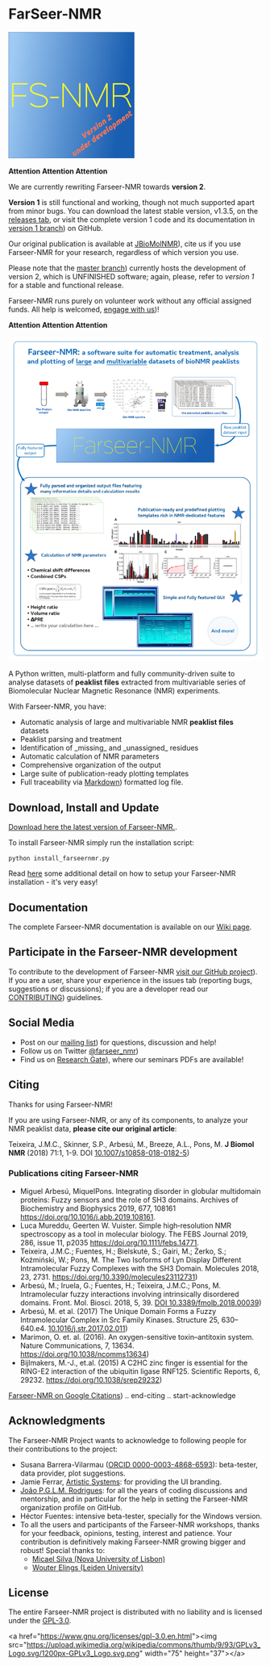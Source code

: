 FarSeer-NMR
===========

![image](https://raw.githubusercontent.com/Farseer-NMR/FarSeer-NMR/master/docs/img/GitHub-FS_logo_version2_small.png)

**Attention Attention Attention**

We are currently rewriting Farseer-NMR towards **version 2**.

**Version 1** is still functional and working, though not much supported apart from minor bugs. You can download the latest stable version, v1.3.5, on the [releases tab](https://github.com/Farseer-NMR/FarSeer-NMR/releases/tag/v1.3.5), or visit the complete version 1 code and its documentation in [version 1 branch](https://github.com/Farseer-NMR/FarSeer-NMR/tree/version1)) on GitHub.

Our original publication is available at [JBioMolNMR](https://link.springer.com/article/10.1007/s10858-018-0182-5)), cite us if you use Farseer-NMR for your research, regardless of which version you use.

Please note that the [master branch](https://github.com/Farseer-NMR/FarSeer-NMR)) currently hosts the development of version 2, which is UNFINISHED software; again, please, refer to *version 1* for a stable and functional release.

Farseer-NMR runs purely on volunteer work without any official assigned funds. All help is welcomed, [engage with us](https://groups.google.com/forum/#!forum/farseer-nmr))!

**Attention Attention Attention**

![image](https://raw.githubusercontent.com/Farseer-NMR/FarSeer-NMR/master/docs/img/GitHub_Farseer-NMR_Workflow.png)

A Python written, multi-platform and fully community-driven suite to analyse datasets of **peaklist files** extracted from multivariable series of Biomolecular Nuclear Magnetic Resonance (NMR) experiments.

With Farseer-NMR, you have:

-   Automatic analysis of large and multivariable NMR **peaklist files** datasets
-   Peaklist parsing and treatment
-   Identification of \_missing\_ and \_unassigned\_ residues
-   Automatic calculation of NMR parameters
-   Comprehensive organization of the output
-   Large suite of publication-ready plotting templates
-   Full traceability via [Markdown](https://en.wikipedia.org/wiki/Markdown)) formatted log file.

Download, Install and Update
----------------------------

[Download here the latest version of Farseer-NMR.](https://github.com/Farseer-NMR/FarSeer-NMR/releases).

To install Farseer-NMR simply run the installation script:

    python install_farseernmr.py

Read [here](https://github.com/Farseer-NMR/FarSeer-NMR/wiki/Download,-Install-and-Update) some additional detail on how to setup your Farseer-NMR installation - it's very easy!

Documentation
-------------

The complete Farseer-NMR documentation is available on our [Wiki page](https://github.com/Farseer-NMR/FarSeer-NMR/wiki).

Participate in the Farseer-NMR development
------------------------------------------

To contribute to the development of Farseer-NMR [visit our GitHub project](https://github.com/Farseer-NMR/FarSeer-NMR)). If you are a user, share your experience in the issues tab (reporting bugs, suggestions or discussions); if you are a developer read our [CONTRIBUTING](https://github.com/Farseer-NMR/FarSeer-NMR/blob/master/CONTRIBUTING.md)) guidelines.

Social Media
------------

-   Post on our [mailing list](https://groups.google.com/forum/#!forum/farseer-nmr)) for questions, discussion and help!
-   Follow us on Twitter [@farseer\_nmr](https://twitter.com/farseer_nmr))
-   Find us on [Research Gate](https://www.researchgate.net/project/Farseer-NMR-automatic-treatment-and-plotting-of-large-scale-NMR-titration-data)), where our seminars PDFs are available!

Citing
------

Thanks for using Farseer-NMR!

If you are using Farseer-NMR, or any of its components, to analyze your NMR peaklist data, **please cite our original article**:

Teixeira, J.M.C., Skinner, S.P., Arbesú, M., Breeze, A.L., Pons, M. **J Biomol NMR** (2018) 71:1, 1-9. DOI [10.1007/s10858-018-0182-5](https://link.springer.com/article/10.1007/s10858-018-0182-5))

### Publications citing Farseer-NMR

-   Miguel Arbesú, MiquelPons. Integrating disorder in globular multidomain proteins: Fuzzy sensors and the role of SH3 domains. Archives of Biochemistry and Biophysics 2019, 677, 108161 [<https://doi.org/10.1016/j.abb.2019.108161>](https://www.sciencedirect.com/science/article/abs/pii/S0003986119305922).
-   Luca Mureddu, Geerten W. Vuister. Simple high‐resolution NMR spectroscopy as a tool in molecular biology. The FEBS Journal 2019, 286, issue 11, p2035 [<https://doi.org/10.1111/febs.14771>](https://febs.onlinelibrary.wiley.com/doi/full/10.1111/febs.14771).
-   Teixeira, J.M.C.; Fuentes, H.; Bielskutė, S.; Gairi, M.; Żerko, S.; Koźmiński, W.; Pons, M. The Two Isoforms of Lyn Display Different Intramolecular Fuzzy Complexes with the SH3 Domain. Molecules 2018, 23, 2731. [<https://doi.org/10.3390/molecules23112731>](https://www.mdpi.com/1420-3049/23/11/2731))
-   Arbesú, M.; Iruela, G.; Fuentes, H.; Teixeira, J.M.C.; Pons, M. Intramolecular fuzzy interactions involving intrinsically disordered domains. Front. Mol. Biosci. 2018, 5, 39. [DOI 10.3389/fmolb.2018.00039](https://www.frontiersin.org/articles/10.3389/fmolb.2018.00039/full))
-   Arbesú, M. et al. (2017) The Unique Domain Forms a Fuzzy Intramolecular Complex in Src Family Kinases. Structure 25, 630–640.e4. [10.1016/j.str.2017.02.011](https://www.ncbi.nlm.nih.gov/pubmed/28319009))
-   Marimon, O. et. al. (2016). An oxygen-sensitive toxin–antitoxin system. Nature Communications, 7, 13634. [<https://doi.org/10.1038/ncomms13634>](https://www.nature.com/articles/ncomms13634))
-   Bijlmakers, M.-J., et.al. (2015) A C2HC zinc finger is essential for the RING-E2 interaction of the ubiquitin ligase RNF125. Scientific Reports, 6, 29232. [<https://doi.org/10.1038/srep29232>](https://www.nature.com/articles/srep29232))

[Farseer-NMR on Google Citations](https://scholar.google.com/scholar?oi=bibs&hl=en&cites=2639623686400809983)) .. end-citing .. start-acknowledge

Acknowledgments
---------------

The Farseer-NMR Project wants to acknowledge to following people for their contributions to the project:

-   Susana Barrera-Vilarmau ([ORCID 0000-0003-4868-6593](<https://orcid.org/0000-0003-4868-6593>)): beta-tester, data provider, plot suggestions.
-   Jamie Ferrar, [Artistic Systems](<https://twitter.com/artisticsystems>): for providing the UI branding.
-   [João P.G.L.M. Rodrigues](<https://github.com/JoaoRodrigues>): for all the years of coding discussions and mentorship, and in particular for the help in setting the Farseer-NMR organization profile on GitHub.
-   Héctor Fuentes: intensive beta-tester, specially for the Windows version.
-   To all the users and participants of the Farseer-NMR workshops, thanks for your feedback, opinions, testing, interest and patience. Your contribution is definitively making Farseer-NMR growing bigger and robust! Special thanks to:  
    -   [Micael Silva (Nova University of Lisbon)](<https://www.researchgate.net/profile/Micael_Silva>)
    -   [Wouter Elings (Leiden University)](<https://www.universiteitleiden.nl/en/staffmembers/wouter-elings#tab-1>)

License
-------

The entire Farseer-NMR project is distributed with no liability and is licensed under the [GPL-3.0](https://github.com/Farseer-NMR/FarSeer-NMR/blob/master/COPYING).

\<a href="<https://www.gnu.org/licenses/gpl-3.0.en.html>"\>\<img src="<https://upload.wikimedia.org/wikipedia/commons/thumb/9/93/GPLv3_Logo.svg/1200px-GPLv3_Logo.svg.png>" width="75" height="37"\>\</a\>
